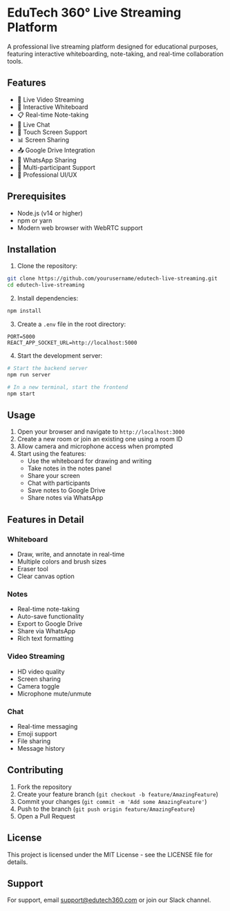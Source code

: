 # EduTech 360° Live Streaming Platform

A professional live streaming platform designed for educational purposes, featuring interactive whiteboarding, note-taking, and real-time collaboration tools.

## Features

- 🎥 Live Video Streaming
- 📝 Interactive Whiteboard
- 📋 Real-time Note-taking
- 💬 Live Chat
- 📱 Touch Screen Support
- 📊 Screen Sharing
- 📤 Google Drive Integration
- 📱 WhatsApp Sharing
- 👥 Multi-participant Support
- 🎨 Professional UI/UX

## Prerequisites

- Node.js (v14 or higher)
- npm or yarn
- Modern web browser with WebRTC support

## Installation

1. Clone the repository:
```bash
git clone https://github.com/yourusername/edutech-live-streaming.git
cd edutech-live-streaming
```

2. Install dependencies:
```bash
npm install
```

3. Create a `.env` file in the root directory:
```env
PORT=5000
REACT_APP_SOCKET_URL=http://localhost:5000
```

4. Start the development server:
```bash
# Start the backend server
npm run server

# In a new terminal, start the frontend
npm start
```

## Usage

1. Open your browser and navigate to `http://localhost:3000`
2. Create a new room or join an existing one using a room ID
3. Allow camera and microphone access when prompted
4. Start using the features:
   - Use the whiteboard for drawing and writing
   - Take notes in the notes panel
   - Share your screen
   - Chat with participants
   - Save notes to Google Drive
   - Share notes via WhatsApp

## Features in Detail

### Whiteboard
- Draw, write, and annotate in real-time
- Multiple colors and brush sizes
- Eraser tool
- Clear canvas option

### Notes
- Real-time note-taking
- Auto-save functionality
- Export to Google Drive
- Share via WhatsApp
- Rich text formatting

### Video Streaming
- HD video quality
- Screen sharing
- Camera toggle
- Microphone mute/unmute

### Chat
- Real-time messaging
- Emoji support
- File sharing
- Message history

## Contributing

1. Fork the repository
2. Create your feature branch (`git checkout -b feature/AmazingFeature`)
3. Commit your changes (`git commit -m 'Add some AmazingFeature'`)
4. Push to the branch (`git push origin feature/AmazingFeature`)
5. Open a Pull Request

## License

This project is licensed under the MIT License - see the LICENSE file for details.

## Support

For support, email support@edutech360.com or join our Slack channel. 